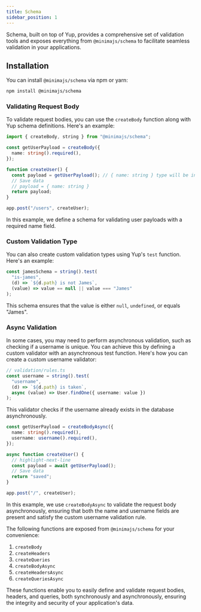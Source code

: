 ```yaml
---
title: Schema
sidebar_position: 1
---
```


Schema, built on top of Yup, provides a comprehensive set of validation tools and exposes everything from `@minimajs/schema` to facilitate seamless validation in your applications.

## Installation

You can install `@minimajs/schema` via npm or yarn:

```bash npm2yarn
npm install @minimajs/schema
```

### Validating Request Body

To validate request bodies, you can use the `createBody` function along with Yup schema definitions. Here's an example:

```typescript
import { createBody, string } from "@minimajs/schema";

const getUserPayload = createBody({
  name: string().required(),
});

function createUser() {
  const payload = getUserPayload(); // { name: string } type will be inferred.
  // Save data
  // payload = { name: string }
  return payload;
}

app.post("/users", createUser);
```

In this example, we define a schema for validating user payloads with a required name field.

### Custom Validation Type

You can also create custom validation types using Yup's `test` function. Here's an example:

```typescript
const jamesSchema = string().test(
  "is-james",
  (d) => `${d.path} is not James`,
  (value) => value == null || value === "James"
);
```

This schema ensures that the value is either `null`, `undefined`, or equals "James".

### Async Validation

In some cases, you may need to perform asynchronous validation, such as checking if a username is unique. You can achieve this by defining a custom validator with an asynchronous test function. Here's how you can create a custom username validator:

```typescript
// validation/rules.ts
const username = string().test(
  "username",
  (d) => `${d.path} is taken`,
  async (value) => User.findOne({ username: value })
);
```

This validator checks if the username already exists in the database asynchronously.

```typescript title="src/user/index.ts"
const getUserPayload = createBodyAsync({
  name: string().required(),
  username: username().required(),
});

async function createUser() {
  // highlight-next-line
  const payload = await getUserPayload();
  // Save data
  return "saved";
}

app.post("/", createUser);
```

In this example, we use `createBodyAsync` to validate the request body asynchronously, ensuring that both the name and username fields are present and satisfy the custom username validation rule.

The following functions are exposed from `@minimajs/schema` for your convenience:

1. `createBody`
2. `createHeaders`
3. `createQueries`
4. `createBodyAsync`
5. `createHeadersAsync`
6. `createQueriesAsync`

These functions enable you to easily define and validate request bodies, headers, and queries, both synchronously and asynchronously, ensuring the integrity and security of your application's data.
